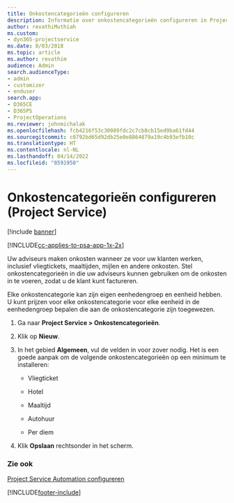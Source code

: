 ```yaml
---
title: Onkostencategorieën configureren
description: Informatie over onkostencategorieën configureren in Project Service
author: revathiMuthiah
ms.custom:
- dyn365-projectservice
ms.date: 8/03/2018
ms.topic: article
ms.author: revathim
audience: Admin
search.audienceType:
- admin
- customizer
- enduser
search.app:
- D365CE
- D365PS
- ProjectOperations
ms.reviewer: johnmichalak
ms.openlocfilehash: fcb4216f53c30089fdc2c7cb8cb15ed9ba61fd44
ms.sourcegitcommit: c0792bd65d92db25e0e8864879a19c4b93efb10c
ms.translationtype: HT
ms.contentlocale: nl-NL
ms.lasthandoff: 04/14/2022
ms.locfileid: "8591950"
---
```

# <a name="configure-expense-categories-project-service"></a>Onkostencategorieën configureren (Project Service)

[!include [banner](../includes/psa-now-project-operations.md)]

[!INCLUDE[cc-applies-to-psa-app-1x-2x](../includes/cc-applies-to-psa-app-1x-2x.md)]

Uw adviseurs maken onkosten wanneer ze voor uw klanten werken, inclusief vliegtickets, maaltijden, mijlen en andere onkosten. Stel onkostencategorieën in die uw adviseurs kunnen gebruiken om de onkosten in te voeren, zodat u de klant kunt factureren.  
  
Elke onkostencategorie kan zijn eigen eenhedengroep en eenheid hebben. U kunt prijzen voor elke onkostencategorie voor elke eenheid in de eenhedengroep bepalen die aan de onkostencategorie zijn toegewezen.  
  
1.  Ga naar **Project Service > Onkostencategorieën**.  
  
2.  Klik op **Nieuw**.  
  
3.  In het gebied **Algemeen**, vul de velden in voor zover nodig. Het is een goede aanpak om de volgende onkostencategorieën op een minimum te installeren:  
  
    -   Vliegticket  
  
    -   Hotel  
  
    -   Maaltijd  
  
    -   Autohuur  
  
    -   Per diem  
  
4.  Klik **Opslaan** rechtsonder in het scherm.  
  
### <a name="see-also"></a>Zie ook  
 [Project Service Automation configureren](../psa/configure.md)


[!INCLUDE[footer-include](../includes/footer-banner.md)]
